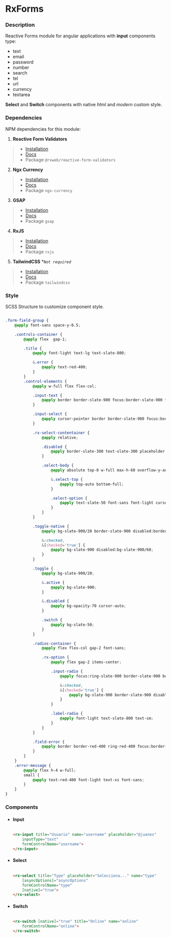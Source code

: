 # RxForms

### Description
Reactive Forms module for angular applications with **input** components type: 

- text
- email
- password
- number
- search
- tel
- url
- currency
- textarea

**Select** and **Switch** components with native *html* and *modern* custom style.

### Dependencies

NPM dependencies for this module:

1. **Reactive Form Validators**
> - [Installation](https://www.npmjs.com/package/@rxweb/reactive-form-validators)
> - [Docs](https://docs.rxweb.io/getting-started)
> - Package `@rxweb/reactive-form-validators`

2. **Ngx Currency**
> - [Installation](https://www.npmjs.com/package/ngx-currency)
> - [Docs](https://nbfontana.github.io/ngx-currency/docs/)
> - Package `ngx-currency`

3. **GSAP**
> - [Installation](https://www.npmjs.com/package/gsap)
> - [Docs](https://greensock.com/docs/)
> - Package `gsap`

4. **RxJS**
> - [Installation](https://www.npmjs.com/package/rxjs)
> - [Docs](https://rxjs.dev/api)
> - Package `rxjs`

5. **TailwindCSS** **`Not required`*
> - [Installation](https://tailwindcss.com/docs/installation/using-postcss)
> - [Docs](https://tailwindcss.com/docs/installation)
> - Package `tailwindcss`

### Style

SCSS Structure to customize component style.

```scss

.form-field-group {
    @apply font-sans space-y-0.5;

    .controls-container {
        @apply flex  gap-1;

        .title {
            @apply font-light text-lg text-slate-800;

            &.error {
                @apply text-red-400;
            }
        }
        .control-elements {
            @apply w-full flex flex-col;

            .input-text {
                @apply border border-slate-900 focus:border-slate-900 focus:ring-slate-900 p-2 w-full rounded-lg text-slate-800 text-base font-extralight disabled:border-slate-300 disabled:text-slate-300 disabled:placeholder:text-slate-300;
            }

            .input-select {
                @apply cursor-pointer border border-slate-900 focus:border-slate-900 focus:ring-slate-900 p-2 w-full rounded-lg text-slate-800 text-base font-extralight disabled:border-slate-300 disabled:text-slate-300 disabled:placeholder:text-slate-300 disabled:cursor-auto;
            }

            .rx-select-contentainer {
                @apply relative;

                .disabled {
                    @apply border-slate-300 text-slate-300 placeholder:text-slate-300 cursor-auto;
                }

                .select-body {
                    @apply absolute top-0 w-full max-h-60 overflow-y-auto bg-slate-800 py-4 shadow-lg shadow-slate-800/70 rounded-lg pointer-events-none opacity-0 translate-y-1/4;

                    &.select-top {
                        @apply top-auto bottom-full;
                    }

                    .select-option {
                        @apply text-slate-50 font-sans font-light cursor-pointer px-4 py-2 hover:bg-slate-900 duration-200;
                    }
                }
            }

            .toggle-native {
                @apply bg-slate-900/20 border-slate-900 disabled:border-slate-300 disabled:cursor-auto;

                &:checked,
                &[checked='true'] {
                    @apply bg-slate-900 disabled:bg-slate-900/60;
                }
            }

            .toggle {
                @apply bg-slate-900/20;

                &.active {
                    @apply bg-slate-900;
                }

                &.disabled {
                    @apply bg-opacity-70 cursor-auto;
                }

                .switch {
                    @apply bg-slate-50;
                }
            }

            .radios-container {
                @apply flex flex-col gap-2 font-sans;

                .rx-option {
                    @apply flex gap-2 items-center;

                    .input-radio {
                        @apply focus:ring-slate-900 border-slate-900 border-opacity-50 disabled:cursor-auto disabled:border-opacity-20;

                        &:checked,
                        &[checked='true'] {
                            @apply bg-slate-900 border-slate-900 disabled:bg-opacity-20 disabled:border-opacity-20;
                        }
                    }

                    .label-radio {
                        @apply font-light text-slate-800 text-sm;
                    }
                }
            }

            .field-error {
                @apply border border-red-400 ring-red-400 focus:border-red-400 focus:ring-red-400;
            }
        }
    }
    .error-message {
        @apply flex h-4 w-full;
        small {
            @apply text-red-400 font-light text-xs font-sans;
        }
    }
}


```

### Components

- #### Input
    <!-- - Html -->

    ``` html

    <rx-input title="Usuario" name="username" placeholder="@juanes" 
        inputType="text" 
        formControlName="username">
    </rx-input>

    ```

- #### Select
    <!-- - Html -->

    ``` html

    <rx-select title="Type" placeholder="Selecciona..." name="type" 
        [asyncOptions]="asyncOptions" 
        formControlName="type" 
        [native]="true">
    </rx-select>

    ```

- #### Switch
    <!-- - Html -->

    ``` html

    <rx-switch [native]="true" title="Online" name="online" 
        formControlName="online">
    </rx-switch>
